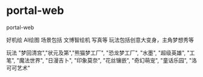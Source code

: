 # portal-web
portal-web

好机绘 AI绘图 场景包括 文博智绘机 写真等
玩法包括创意大变身，主角梦想秀等

玩法
"梦回清宫","状元及第","熊猫梦工厂", "恐龙梦工厂", "水墨", "超级英雄", "工笔", "魔法世界", "日漫吉卜", "印象莫奈", "花丝镶嵌", "奇幻萌宠", "童话乐园", "洛可可艺术"
